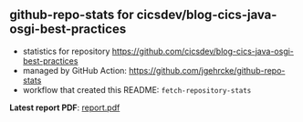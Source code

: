 ## github-repo-stats for cicsdev/blog-cics-java-osgi-best-practices

- statistics for repository https://github.com/cicsdev/blog-cics-java-osgi-best-practices
- managed by GitHub Action: https://github.com/jgehrcke/github-repo-stats
- workflow that created this README: `fetch-repository-stats`

**Latest report PDF**: [report.pdf](https://github.com/cicsdev/repo-stats/raw/github-repo-stats/cicsdev/blog-cics-java-osgi-best-practices/latest-report/report.pdf)

